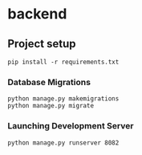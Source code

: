 # backend

## Project setup

```
pip install -r requirements.txt
```

### Database Migrations

```
python manage.py makemigrations
python manage.py migrate
```

### Launching Development Server

```
python manage.py runserver 8082
```
